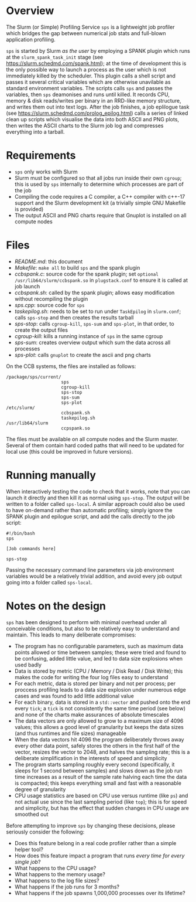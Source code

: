 # Overview

The Slurm (or Simple) Profiling Service `sps` is a lightweight job profiler which bridges the gap between numerical job stats and full-blown application profiling.

`sps` is started by Slurm *as the user* by employing a SPANK plugin which runs at the `slurm_spank_task_init` stage (see https://slurm.schedmd.com/spank.html); at the time of development this is the only possible way to launch a process as the user which is not immediately killed by the scheduler. This plugin calls a shell script and passes it several critical variables which are otherwise unavilable as standard environment variables. The scripts calls `sps` and passes the variables, then `sps` deamonises and runs until killed. It records CPU, memory & disk reads/writes per binary in an RRD-like memory structure, and writes them out into text logs. After the job finishes, a job eplilogue task (see https://slurm.schedmd.com/prolog_epilog.html) calls a series of linked clean up scripts which visualise the data into both ASCII and PNG plots, then writes the ASCII charts to the Slurm job log and compresses everything into a tarball.

# Requirements

- `sps` only works with Slurm
- Slurm must be configured so that all jobs run inside their own `cgroup`; this is used by `sps` internally to determine which processes are part of the job
- Compiling the code requires a C compiler, a C++ compiler with c++-17 support and the Slurm development kit (a trivially simple GNU Makefile is provided)
- The output ASCII and PNG charts require that Gnuplot is installed on all compute nodes

# Files

- *README.md*: this document
- *Makefile*: `make all` to build `sps` and the spank plugin
- *ccbspank.c*: source code for the spank plugin; set `optional /usr/lib64/slurm/ccbspank.so` in `plugstack.conf` to ensure it is called at job launch
- *ccbspank.sh*: called by the spank plugin; allows easy modification without recompiling the plugin
- *sps.cpp*: source code for `sps`
- *taskepilog.sh*: needs to be set to run under `TaskEpilog` in `slurm.conf`; calls `sps-stop` and then creates the results tarball
- *sps-stop*: calls `cgroup-kill`, `sps-sum` and `sps-plot`, in that order, to create the output files
- *cgroup-kill*: kills a running instance of `sps` in the same cgroup
- *sps-sum*: creates overview output which sum the data across all processes
- *sps-plot*: calls `gnuplot` to create the ascii and png charts

On the CCB systems, the files are installed as follows:

```
/package/sps/current/
                     sps
                     cgroup-kill
                     sps-stop
                     sps-sum
                     sps-plot
/etc/slurm/
                     ccbspank.sh
                     taskepilog.sh
/usr/lib64/slurm
                     ccpspank.so
```

The files must be available on all compute nodes and the Slurm master. Several of them contain hard coded paths that will need to be updated for local use (this could be improved in future versions).

# Running manually

When interactively testing the code to check that it works, note that you can launch it directly and then kill it as normal using `sps-stop`. The output will be written to a folder called `sps-local`. A similar approach could also be used to have on-demand rather than automatic profiling; simply ignore the SPANK plugin and epilogue script, and add the calls directly to the job script:

```
#!/bin/bash
sps

[Job commands here]

sps-stop
``` 

Passing the necessary command line parameters via job environment variables would be a relatively trivial addition, and avoid every job output going into a folder called `sps-local`.

# Notes on the design

`sps` has been designed to perform with minimal overhead under all conceivable conditions, but also to be relatively easy to understand and maintain. This leads to many deliberate compromises:

- The program has no configurable parameters, such as maximum data points allowed or time between samples; these were tried and found to be confusing, added little value, and led to data size explosions when used badly
- Data is stored by metric (CPU / Memory / Disk Read / Disk Write); this makes the code for writing the four log files easy to understand
- For each metric, data is stored per binary and not per process; per proccess profiling leads to a data size explosion under numerous edge cases and was found to add little additional value
- For each binary, data is stored in a `std::vector` and pushed onto the end every `tick`; a `tick` is not consistently the same time period (see below) and none of the charts make assurances of absolute timescales
- The data vectors are only allowed to grow to a maximum size of 4096 values; this allows a good level of granularity but keeps the data sizes (and thus runtimes and file sizes) manageable
- When the data vectors hit 4096 the program deliberately throws away every other data point, safely stores the others in the first half of the vector, resizes the vector to 2048, and halves the sampling rate; this is a deliberate simplification in the interests of speed and simplicity
- The program starts sampling roughly every second (specifically, it sleeps for 1 second between samples) and slows down as the job run time increases as a result of the sample rate halving each time the data is compacted; this keeps everything small and fast with a reasonable degree of granularity
- CPU usage statistics are based on CPU use versus runtime (like `ps`) and not actual use since the last sampling period (like `top`); this is for speed and simplicity, but has the effect that sudden changes in CPU usage are smoothed out

Before attempting to improve `sps` by changing these decisions, please seriously consider the following:

- Does this feature belong in a real code profiler rather than a simple helper tool?
- How does this feature impact a program that runs *every time for every single job*?
- What happens to the CPU usage?
- What happens to the memory usage?
- What happens to the log file sizes?
- What happens if the job runs for 3 months?
- What happens if the job spawns 1,000,000 processes over its lifetime?
